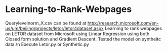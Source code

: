 # Learning-to-Rank-Webpages
Querylevelnorm_X.csv can be found at http://research.microsoft.com/en-us/um/beijing/projects/letor/letor4dataset.aspx
Learning to rank webpages on LETOR dataset from Microsoft using Linear Regression using both Closed form solution and Gradient Descent.
Tested the model on syntheitc data.\n
Execute Letor.py or Synthetic.py
